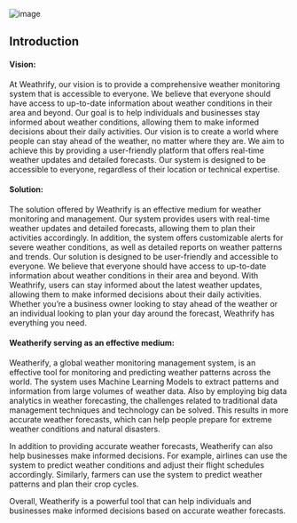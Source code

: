 ![image](https://github.com/nakulm10/Weatherify/assets/107452581/de7b0cf5-7f0a-46f4-a3a3-3c22062215c9)



## Introduction
#### Vision: 
At Weathrify, our vision is to provide a comprehensive weather monitoring system that is accessible to everyone. We believe that everyone should have access to up-to-date information about weather conditions in their area and beyond. Our goal is to help individuals and businesses stay informed about weather conditions, allowing them to make informed decisions about their daily activities.
Our vision is to create a world where people can stay ahead of the weather, no matter where they are. We aim to achieve this by providing a user-friendly platform that offers real-time weather updates and detailed forecasts. Our system is designed to be accessible to everyone, regardless of their location or technical expertise.

#### Solution: 
The solution offered by Weathrify is an effective medium for weather monitoring and management. Our system provides users with real-time weather updates and detailed forecasts, allowing them to plan their activities accordingly. In addition, the system offers customizable alerts for severe weather conditions, as well as detailed reports on weather patterns and trends.
Our solution is designed to be user-friendly and accessible to everyone. We believe that everyone should have access to up-to-date information about weather conditions in their area and beyond. With Weathrify, users can stay informed about the latest weather updates, allowing them to make informed decisions about their daily activities. Whether you’re a business owner looking to stay ahead of the weather or an individual looking to plan your day around the forecast, Weathrify has everything you need.

#### Weatherify serving as an effective medium: 
Weatherify, a global weather monitoring management system, is an effective tool for monitoring and predicting weather patterns across the world. The system uses Machine Learning Models to extract patterns and information from large volumes of weather data. Also by employing big data analytics in weather forecasting, the challenges related to traditional data management techniques and technology can be solved. This results in more accurate weather forecasts, which can help people prepare for extreme weather conditions and natural disasters.

In addition to providing accurate weather forecasts, Weatherify can also help businesses make informed decisions. For example, airlines can use the system to predict weather conditions and adjust their flight schedules accordingly. Similarly, farmers can use the system to predict weather patterns and plan their crop cycles.
 
Overall, Weatherify is a powerful tool that can help individuals and businesses make informed decisions based on accurate weather forecasts.

